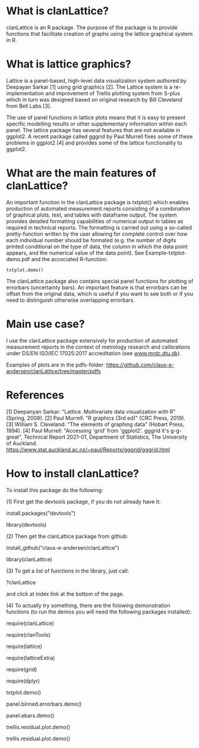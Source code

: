 # What is clanLattice?
clanLattice is an R package. The purpose of the package is to provide functions that facilitate creation of graphs using the 
lattice graphical system in R. 

# What is lattice graphics?
Lattice is a panel-based, high-level data visualization system authored by Deepayan Sarkar [1] using grid graphics [2]. The Lattice system is a re-implementation and improvement of Trellis plotting system from S-plus which in turn was designed based on original research by Bill Cleveland from Bell Labs [3]. 

The use of panel functions in lattice plots means that it is easy to present specific modelling results or other supplementary information within each panel. The lattice package has several features that are not available in ggplot2. A recent package called gggrid by Paul Murrell fixes some of these problems in ggplot2 [4] and provides some of the lattice functionality to ggplot2. 

# What are the main features of clanLattice?
An important function in the clanLattice package is txtplot() which enables production of
automated measurement reports consisting of a combination of graphical plots, text, and tables with dataframe output. 
The system provides detailed formatting capabilities of numerical output in 
tables as required in technical reports. The formatting is carried out using a so-called pretty-function written by the user allowing for complete control over how each individual number should be formated (e.g. the number of digits printed conditional on the type of data, the column in which the data point appears, and the numerical value of the data point). See Example-txtplot-demo.pdf and the accociated R-function:

```
txtplot.demo()
```
The clanLattice package also contains special panel functions for plotting of errorbars (uncertainty bars). An important feature is that errorbars can be offset from the original data, which is useful if you want to see both or if you need to distinguish otherwise overlapping errorbars. 

# Main use case?
I use the clanLattice package extensively for production of automated measurement reports in the context of metrology research and calibrations under DS/EN ISO/IEC 17025:2017 accreditation (see www.mrdc.dtu.dk). 

Examples of plots are in the pdfs-folder:
https://github.com/claus-e-andersen/clanLattice/tree/master/pdfs

# References
[1] Deepanyan Sarkar: "Lattice. Multivariate data visualization with R" (Spring, 2008).
[2] Paul Murrell: "R graphics (3rd ed)" (CRC Press, 2019).
[3] William S. Cleveland: "The elements of graphing data" (Hobart Press, 1994).
[4] Paul Murrell: "Accessing 'grid' from 'ggplot2'. gggrid it's g-g-great", Technical Report 2021-01, Department of Statistics, The University of Auckland. https://www.stat.auckland.ac.nz/~paul/Reports/gggrid/gggrid.html

# How to install clanLattice?
To install this package do the following:

(1) First get the devtools package, if you do not already have it:

install.packages("devtools")

library(devtools)



(2) Then get the clanLattice package from github:

install_github("claus-e-andersen/clanLattice")

library(clanLattice)


(3) To get a list of functions in the library, just call:

?clanLattice

and click at index link at the bottom of the page.

(4) To actually try something, there are the folowing demonstration functions (to run the demos you will need the following packages installed):

require(clanLattice)   

require(clanTools)

require(lattice)

require(latticeExtra)

require(grid)

require(dplyr)



txtplot.demo()

panel.binned.errorbars.demo() 

panel.ebars.demo()

trellis.residual.plot.demo()

trellis.residual.plot.demo()

